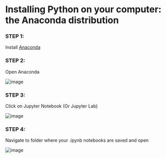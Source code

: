 # Installing Python on your computer: the Anaconda distribution

### STEP 1:

Install [Anaconda](https://docs.anaconda.com/anaconda/install/)

### STEP 2:

Open Anaconda

![image](https://github.com/worldbank/Python-for-Data-Science/raw/master/June_2021_ETEC/day_3/images/Anaconda1.png)

### STEP 3:

Click on Jupyter Notebook (Or Jupyter Lab)

![image](https://github.com/worldbank/Python-for-Data-Science/raw/master/June_2021_ETEC/day_3/images/Anaconda2.png)

### STEP 4:

Navigate to folder where your .ipynb notebooks are saved and open

![image](https://github.com/worldbank/Python-for-Data-Science/raw/master/June_2021_ETEC/day_3/images/Anaconda3.png)
